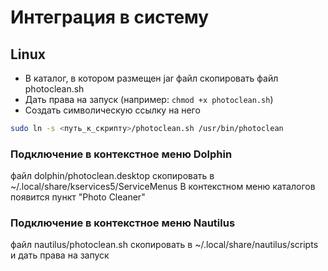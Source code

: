 # Интеграция в систему
## Linux
- В каталог, в котором размещен jar файл скопировать файл photoclean.sh
- Дать права на запуск (например: ```chmod +x photoclean.sh```)
- Создать символическую ссылку на него 

```BASH
sudo ln -s <путь_к_скрипту>/photoclean.sh /usr/bin/photoclean
```
### Подключение в контекстное меню Dolphin

файл dolphin/photoclean.desktop  скопировать в ~/.local/share/kservices5/ServiceMenus
В контекстном меню каталогов появится пункт "Photo Cleaner"

### Подключение в контекстное меню Nautilus

файл nautilus/photoclean.sh  скопировать в ~/.local/share/nautilus/scripts и дать права на запуск


